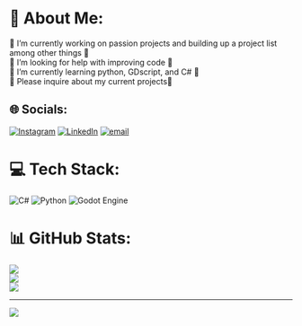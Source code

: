 # 💫 About Me:
🔭 I’m currently working on passion projects and building up a project list among other things 🔭<br>🤝 I’m looking for help with improving code 🤝<br>🌱 I’m currently learning python, GDscript, and C# 🌱<br>👋 Please inquire about my current projects👋<br>


## 🌐 Socials:
[![Instagram](https://img.shields.io/badge/Instagram-%23E4405F.svg?logo=Instagram&logoColor=white)](https://instagram.com/isaiah.re3d/) [![LinkedIn](https://img.shields.io/badge/LinkedIn-%230077B5.svg?logo=linkedin&logoColor=white)](https://linkedin.com/in/isaiah-reed-3b578427a) [![email](https://img.shields.io/badge/Email-D14836?logo=gmail&logoColor=white)](mailto:Isaiah.Reed@reedinfotech.org) 

# 💻 Tech Stack:
![C#](https://img.shields.io/badge/c%23-%23239120.svg?style=for-the-badge&logo=csharp&logoColor=white) ![Python](https://img.shields.io/badge/python-3670A0?style=for-the-badge&logo=python&logoColor=ffdd54) ![Godot Engine](https://img.shields.io/badge/GODOT-%23FFFFFF.svg?style=for-the-badge&logo=godot-engine)
# 📊 GitHub Stats:
![](https://github-readme-stats.vercel.app/api?username=Isaiah-Reed&theme=dark&hide_border=false&include_all_commits=true&count_private=false)<br/>
![](https://github-readme-streak-stats.herokuapp.com/?user=Isaiah-Reed&theme=dark&hide_border=false)<br/>
![](https://github-readme-stats.vercel.app/api/top-langs/?username=Isaiah-Reed&theme=dark&hide_border=false&include_all_commits=true&count_private=false&layout=compact)

---
[![](https://visitcount.itsvg.in/api?id=Isaiah-Reed&icon=0&color=0)](https://visitcount.itsvg.in)

<!-- Proudly created with GPRM ( https://gprm.itsvg.in ) -->
